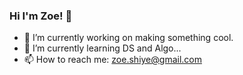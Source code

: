### Hi I'm Zoe! 👋

- 🔭 I’m currently working on making something cool.
- 🌱 I’m currently learning DS and Algo...
- 📫 How to reach me: zoe.shiye@gmail.com

<!--
**Githubzoe/Githubzoe** is a ✨ _special_ ✨ repository because its `README.md` (this file) appears on your GitHub profile.

Here are some ideas to get you started:

- 🔭 I’m currently working on ...
- 🌱 I’m currently learning DS and Algo...
- 👯 I’m looking to collaborate on ...
- 🤔 I’m looking for help with ...
- 💬 Ask me about ...
- 📫 How to reach me: zoe.shiye@gmail.com
- 😄 Pronouns: ...
- ⚡ Fun fact: ...
-->
